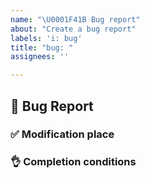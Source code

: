 ```yaml
---
name: "\U0001F41B Bug report"
about: "Create a bug report"
labels: 'i: bug'
title: "bug: "
assignees: ''

---
```


## :bug: Bug Report

### :white_check_mark: Modification place

### :ok_hand: Completion conditions
